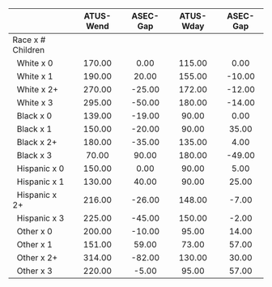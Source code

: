 
|                      |    ATUS-Wend |     ASEC-Gap |    ATUS-Wday |     ASEC-Gap |
| -------------------- | :----------: | :----------: | :----------: | :----------: |
| Race x # Children    |              |              |              |              |
| &nbsp;&nbsp;White x 0 |       170.00 |         0.00 |       115.00 |         0.00 |
| &nbsp;&nbsp;White x 1 |       190.00 |        20.00 |       155.00 |       -10.00 |
| &nbsp;&nbsp;White x 2+ |       270.00 |       -25.00 |       172.00 |       -12.00 |
| &nbsp;&nbsp;White x 3 |       295.00 |       -50.00 |       180.00 |       -14.00 |
| &nbsp;&nbsp;Black x 0 |       139.00 |       -19.00 |        90.00 |         0.00 |
| &nbsp;&nbsp;Black x 1 |       150.00 |       -20.00 |        90.00 |        35.00 |
| &nbsp;&nbsp;Black x 2+ |       180.00 |       -35.00 |       135.00 |         4.00 |
| &nbsp;&nbsp;Black x 3 |        70.00 |        90.00 |       180.00 |       -49.00 |
| &nbsp;&nbsp;Hispanic x 0 |       150.00 |         0.00 |        90.00 |         5.00 |
| &nbsp;&nbsp;Hispanic x 1 |       130.00 |        40.00 |        90.00 |        25.00 |
| &nbsp;&nbsp;Hispanic x 2+ |       216.00 |       -26.00 |       148.00 |        -7.00 |
| &nbsp;&nbsp;Hispanic x 3 |       225.00 |       -45.00 |       150.00 |        -2.00 |
| &nbsp;&nbsp;Other x 0 |       200.00 |       -10.00 |        95.00 |        14.00 |
| &nbsp;&nbsp;Other x 1 |       151.00 |        59.00 |        73.00 |        57.00 |
| &nbsp;&nbsp;Other x 2+ |       314.00 |       -82.00 |       130.00 |        30.00 |
| &nbsp;&nbsp;Other x 3 |       220.00 |        -5.00 |        95.00 |        57.00 |

